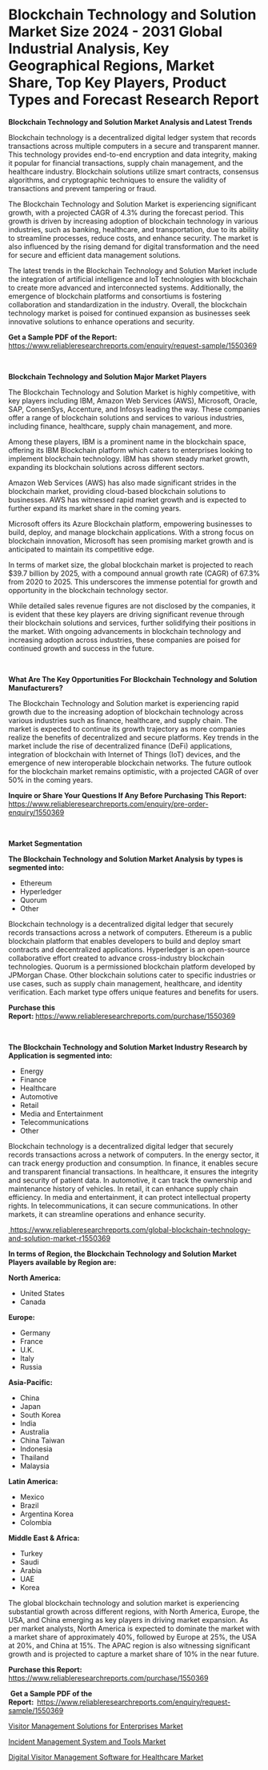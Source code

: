 <p><h1>Blockchain Technology and Solution Market Size 2024 - 2031 Global Industrial Analysis, Key Geographical Regions, Market Share, Top Key Players, Product Types and Forecast Research Report</h1></p><p><strong>Blockchain Technology and Solution Market Analysis and Latest Trends</strong></p>
<p><p>Blockchain technology is a decentralized digital ledger system that records transactions across multiple computers in a secure and transparent manner. This technology provides end-to-end encryption and data integrity, making it popular for financial transactions, supply chain management, and the healthcare industry. Blockchain solutions utilize smart contracts, consensus algorithms, and cryptographic techniques to ensure the validity of transactions and prevent tampering or fraud.</p><p>The Blockchain Technology and Solution Market is experiencing significant growth, with a projected CAGR of 4.3% during the forecast period. This growth is driven by increasing adoption of blockchain technology in various industries, such as banking, healthcare, and transportation, due to its ability to streamline processes, reduce costs, and enhance security. The market is also influenced by the rising demand for digital transformation and the need for secure and efficient data management solutions.</p><p>The latest trends in the Blockchain Technology and Solution Market include the integration of artificial intelligence and IoT technologies with blockchain to create more advanced and interconnected systems. Additionally, the emergence of blockchain platforms and consortiums is fostering collaboration and standardization in the industry. Overall, the blockchain technology market is poised for continued expansion as businesses seek innovative solutions to enhance operations and security.</p></p>
<p><strong>Get a Sample PDF of the Report:&nbsp;</strong> <a href="https://www.reliableresearchreports.com/enquiry/request-sample/1550369">https://www.reliableresearchreports.com/enquiry/request-sample/1550369</a></p>
<p>&nbsp;</p>
<p><strong>Blockchain Technology and Solution Major Market Players</strong></p>
<p><p>The Blockchain Technology and Solution Market is highly competitive, with key players including IBM, Amazon Web Services (AWS), Microsoft, Oracle, SAP, ConsenSys, Accenture, and Infosys leading the way. These companies offer a range of blockchain solutions and services to various industries, including finance, healthcare, supply chain management, and more.</p><p>Among these players, IBM is a prominent name in the blockchain space, offering its IBM Blockchain platform which caters to enterprises looking to implement blockchain technology. IBM has shown steady market growth, expanding its blockchain solutions across different sectors.</p><p>Amazon Web Services (AWS) has also made significant strides in the blockchain market, providing cloud-based blockchain solutions to businesses. AWS has witnessed rapid market growth and is expected to further expand its market share in the coming years.</p><p>Microsoft offers its Azure Blockchain platform, empowering businesses to build, deploy, and manage blockchain applications. With a strong focus on blockchain innovation, Microsoft has seen promising market growth and is anticipated to maintain its competitive edge.</p><p>In terms of market size, the global blockchain market is projected to reach $39.7 billion by 2025, with a compound annual growth rate (CAGR) of 67.3% from 2020 to 2025. This underscores the immense potential for growth and opportunity in the blockchain technology sector.</p><p>While detailed sales revenue figures are not disclosed by the companies, it is evident that these key players are driving significant revenue through their blockchain solutions and services, further solidifying their positions in the market. With ongoing advancements in blockchain technology and increasing adoption across industries, these companies are poised for continued growth and success in the future.</p></p>
<p>&nbsp;</p>
<p><strong>What Are The Key Opportunities For Blockchain Technology and Solution Manufacturers?</strong></p>
<p><p>The Blockchain Technology and Solution market is experiencing rapid growth due to the increasing adoption of blockchain technology across various industries such as finance, healthcare, and supply chain. The market is expected to continue its growth trajectory as more companies realize the benefits of decentralized and secure platforms. Key trends in the market include the rise of decentralized finance (DeFi) applications, integration of blockchain with Internet of Things (IoT) devices, and the emergence of new interoperable blockchain networks. The future outlook for the blockchain market remains optimistic, with a projected CAGR of over 50% in the coming years.</p></p>
<p><strong>Inquire or Share Your Questions If Any Before Purchasing This Report:</strong> <a href="https://www.reliableresearchreports.com/enquiry/pre-order-enquiry/1550369">https://www.reliableresearchreports.com/enquiry/pre-order-enquiry/1550369</a></p>
<p>&nbsp;</p>
<p><strong>Market Segmentation</strong></p>
<p><strong>The Blockchain Technology and Solution Market Analysis by types is segmented into:</strong></p>
<p><ul><li>Ethereum</li><li>Hyperledger</li><li>Quorum</li><li>Other</li></ul></p>
<p><p>Blockchain technology is a decentralized digital ledger that securely records transactions across a network of computers. Ethereum is a public blockchain platform that enables developers to build and deploy smart contracts and decentralized applications. Hyperledger is an open-source collaborative effort created to advance cross-industry blockchain technologies. Quorum is a permissioned blockchain platform developed by JPMorgan Chase. Other blockchain solutions cater to specific industries or use cases, such as supply chain management, healthcare, and identity verification. Each market type offers unique features and benefits for users.</p></p>
<p><strong>Purchase this Report:&nbsp;</strong><a href="https://www.reliableresearchreports.com/purchase/1550369">https://www.reliableresearchreports.com/purchase/1550369</a></p>
<p>&nbsp;</p>
<p><strong>The Blockchain Technology and Solution Market Industry Research by Application is segmented into:</strong></p>
<p><ul><li>Energy</li><li>Finance</li><li>Healthcare</li><li>Automotive</li><li>Retail</li><li>Media and Entertainment</li><li>Telecommunications</li><li>Other</li></ul></p>
<p><p>Blockchain technology is a decentralized digital ledger that securely records transactions across a network of computers. In the energy sector, it can track energy production and consumption. In finance, it enables secure and transparent financial transactions. In healthcare, it ensures the integrity and security of patient data. In automotive, it can track the ownership and maintenance history of vehicles. In retail, it can enhance supply chain efficiency. In media and entertainment, it can protect intellectual property rights. In telecommunications, it can secure communications. In other markets, it can streamline operations and enhance security.</p></p>
<p><a href="https://www.reliableresearchreports.com/global-blockchain-technology-and-solution-market-r1550369">&nbsp;https://www.reliableresearchreports.com/global-blockchain-technology-and-solution-market-r1550369</a></p>
<p><strong>In terms of Region, the Blockchain Technology and Solution Market Players available by Region are:</strong></p>
<p>
    <p> <strong> North America: </strong>
        <ul>
            <li>United States</li>
            <li>Canada</li>
        </ul>
        </p> 
    <p> <strong> Europe: </strong>
        <ul>
            <li>Germany</li>
            <li>France</li>
            <li>U.K.</li>
            <li>Italy</li>
            <li>Russia</li>
        </ul>
        </p> 
    <p> <strong> Asia-Pacific: </strong>
        <ul>
            <li>China</li>
            <li>Japan</li>
            <li>South Korea</li>
            <li>India</li>
            <li>Australia</li>
            <li>China Taiwan</li>
            <li>Indonesia</li>
            <li>Thailand</li>
            <li>Malaysia</li>
        </ul>
        </p> 
    <p> <strong> Latin America: </strong>
        <ul>
            <li>Mexico</li>
            <li>Brazil</li>
            <li>Argentina Korea</li>
            <li>Colombia</li>
        </ul>
        </p> 
    <p> <strong> Middle East & Africa: </strong>
        <ul>
            <li>Turkey</li>
            <li>Saudi</li>
            <li>Arabia</li>
            <li>UAE</li>
            <li>Korea</li>
        </ul>
    </p>
    </p>
<p><p>The global blockchain technology and solution market is experiencing substantial growth across different regions, with North America, Europe, the USA, and China emerging as key players in driving market expansion. As per market analysts, North America is expected to dominate the market with a market share of approximately 40%, followed by Europe at 25%, the USA at 20%, and China at 15%. The APAC region is also witnessing significant growth and is projected to capture a market share of 10% in the near future.</p></p>
<p><strong>Purchase this Report: </strong><a href="https://www.reliableresearchreports.com/purchase/1550369">https://www.reliableresearchreports.com/purchase/1550369</a></p>
<p>&nbsp;<strong>Get a Sample PDF of the Report:&nbsp;&nbsp;</strong><a href="https://www.reliableresearchreports.com/enquiry/request-sample/1550369">https://www.reliableresearchreports.com/enquiry/request-sample/1550369</a></p>
<p><strong></strong></p>
<p><p><a href="https://github.com/markusgodoy/Market-Research-Report-List-4/blob/main/visitor-management-solutions-for-enterprises-market.md">Visitor Management Solutions for Enterprises Market</a></p><p><a href="https://github.com/SheilaBruen2023/Market-Research-Report-List-2/blob/main/incident-management-system-and-tools-market.md">Incident Management System and Tools Market</a></p><p><a href="https://github.com/arionmp/Market-Research-Report-List-4/blob/main/digital-visitor-management-software-for-healthcare-market.md">Digital Visitor Management Software for Healthcare Market</a></p></p>